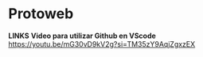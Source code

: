 # Protoweb


****LINKS****
**Video para utilizar Github en VScode**
https://youtu.be/mG30vD9kV2g?si=TM35zY9AqjZgxzEX

